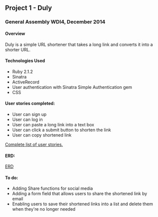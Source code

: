 <h2>Project 1 - Duly</h2>

<h3>General Assembly WDI4, December 2014</h3>

<h4>Overview</h4>
Duly is a simple URL shortener that takes a long link and converts it into a shorter URL.

<h4>Technologies Used</h4>
<ul>
<li>Ruby 2.1.2</li>
<li>Sinatra</li>
<li>ActiveRecord</li>
<li>User authentication with Sinatra Simple Authentication gem</li>
<li>CSS</li>
</ul>

<h4>User stories completed:</h4>
<ul>
<li>User can sign up</li>
<li>User can log in</li>
<li>User can paste a long link into a text box</li>
<li>User can click a submit button to shorten the link</li>
<li>User can copy shortened link</li>
</ul>

<a href="https://www.pivotaltracker.com/n/projects/1229904">Complete list of user stories.</a>

<h4>ERD:</h4>
<a href="https://www.gliffy.com/go/html5/6785895?app=1b5094b0-6042-11e2-bcfd-0800200c9a66">ERD</a>



<h4>To do:</h4>
<ul>
<li>Adding Share functions for social media</li>
<li>Adding a form field that allows users to share the shortened link by email</li>
<li>Enabling users to save their shortened links into a list and delete them when they're no longer needed</li>
</ul>

